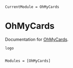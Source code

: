 ```@meta
CurrentModule = OhMyCards
```

# OhMyCards

Documentation for [OhMyCards](https://github.com/asinghvi17/OhMyCards.jl).


```@overviewgallery
logo
``` 


```@index
```

```@autodocs
Modules = [OhMyCards]
```
